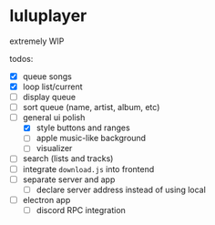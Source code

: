 # luluplayer
extremely WIP

todos: 
- [x] queue songs
- [x] loop list/current
- [ ] display queue
- [ ] sort queue (name, artist, album, etc)
- [ ] general ui polish
  - [x] style buttons and ranges
  - [ ] apple music-like background
  - [ ] visualizer
- [ ] search (lists and tracks)
- [ ] integrate `download.js` into frontend
- [ ] separate server and app
  - [ ] declare server address instead of using local
- [ ] electron app
  - [ ] discord RPC integration